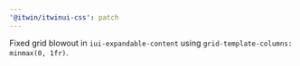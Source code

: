 ```yaml
---
'@itwin/itwinui-css': patch
---
```


Fixed grid blowout in `iui-expandable-content` using `grid-template-columns: minmax(0, 1fr)`.
